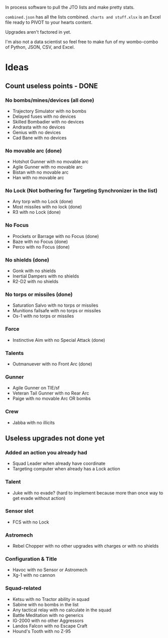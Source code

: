 In process software to pull the JTO lists and make pretty stats.

`combined.json` has all the lists combined.
`charts and stuff.xlsx` is an Excel file ready to PIVOT to your hearts content.

Upgrades aren't factored in yet.

I'm also not a data scientist so feel free to make fun of my wombo-combo of Python, JSON, CSV, and Excel.

# Ideas
## Count useless points - DONE
### No bombs/mines/devices (all done)
* Trajectory Simulator with no bombs
* Delayed fuses with no devices
* Skilled Bombadier with no devices
* Andrasta with no devices
* Genius with no devices
* Cad Bane with no devices

### No movable arc (done)
* Hotshot Gunner with no movable arc
* Agile Gunner with no movable arc
* Bistan with no movable arc
* Han with no movable arc

### No Lock (Not bothering for Targeting Synchronizer in the list)
* Any torp with no Lock (done)
* Most missiles with no lock (done)
* R3 with no Lock (done)

### No Focus
* Prockets or Barrage with no Focus (done)
* Baze with no Focus (done)
* Perco with no Focus (done)

### No shields (done)
* Gonk with no shields
* Inertial Dampers with no shields
* R2-D2 with no shields

### No torps or missiles (done)
* Saturation Salvo with no torps or missiles
* Munitions failsafe with no torps or missiles
* Os-1 with no torps or missiles

### Force
* Instinctive Aim with no Special Attack (done)

### Talents
* Outmanuever with no Front Arc (done)

### Gunner
* Agile Gunner on TIE/sf
* Veteran Tail Gunner with no Rear Arc
* Paige with no movable Arc OR bombs

### Crew
* Jabba with no illicits


## Useless upgrades not done yet

### Added an action you already had
* Squad Leader when already have coordinate
* Targeting computer when already has a Lock action

### Talent
* Juke with no evade? (hard to implement because more than once way to get evade without action)

### Sensor slot
* FCS with no Lock 

### Astromech
* Rebel Chopper with no other upgrades with charges or with no shields

### Configuration & Title
* Havoc with no Sensor or Astromech
* Xg-1 with no cannon

### Squad-related
* Ketsu with no Tractor ability in squad
* Sabine with no bombs in the list 
* Any tactical relay with no calculate in the squad
* Battle Meditation with no generics
* IG-2000 with no other Aggressors
* Landos Falcon with no Escape Craft
* Hound's Tooth with no Z-95
